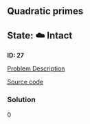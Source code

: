 ## Quadratic primes

## State: :cloud: **Intact**

**ID: 27**

[Problem Description](https://projecteuler.net/problem=27)

[Source code](main.cpp)

### Solution
0